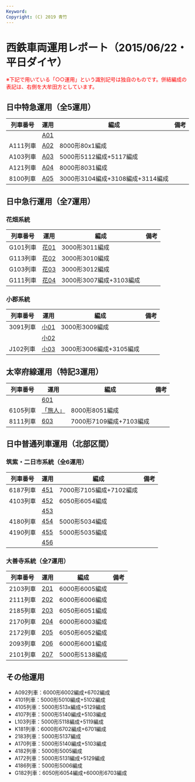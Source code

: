```yaml
---
Keyword: 
Copyright: (C) 2019 青竹
---
```


# 西鉄車両運用レポート（2015/06/22・平日ダイヤ）

<span style="color:#FF0000;">※下記で用いている「○○運用」という識別記号は独自のものです。併結編成の表記は、右側を大牟田方としています。</span>

## 日中特急運用（全5運用）

| 列車番号 | 運用 | 編成 | 備考 |
| --- | --- | --- | --- |
|  | [A01](https://aotake91.net/railway/nishitetsu/dia/20140322/unyoulist-weekday.htm#WA01) |  |  |
| A111列車 | [A02](https://aotake91.net/railway/nishitetsu/dia/20140322/unyoulist-weekday.htm#WA02) | 8000形80x1編成 |  |
| A103列車 | [A03](https://aotake91.net/railway/nishitetsu/dia/20140322/unyoulist-weekday.htm#WA03) | 5000形5112編成+5117編成 |  |
| A121列車 | [A04](https://aotake91.net/railway/nishitetsu/dia/20140322/unyoulist-weekday.htm#WA04) | 8000形8031編成 |  |
| 8100列車 | [A05](https://aotake91.net/railway/nishitetsu/dia/20140322/unyoulist-weekday.htm#WA05) | 3000形3104編成+3108編成+3114編成 |  |

## 日中急行運用（全7運用）

### 花畑系統

| 列車番号 | 運用 | 編成 | 備考 |
| --- | --- | --- | --- |
| G101列車 | [花01](https://aotake91.net/railway/nishitetsu/dia/20140322/unyoulist-weekday.htm#WG01) | 3000形3011編成 |  |
| G113列車 | [花02](https://aotake91.net/railway/nishitetsu/dia/20140322/unyoulist-weekday.htm#WG02) | 3000形3010編成 |  |
| G103列車 | [花03](https://aotake91.net/railway/nishitetsu/dia/20140322/unyoulist-weekday.htm#WG03) | 3000形3012編成 |  |
| G111列車 | [花04](https://aotake91.net/railway/nishitetsu/dia/20140322/unyoulist-weekday.htm#WG04) | 3000形3007編成+3103編成 |  |

### 小郡系統

| 列車番号 | 運用 | 編成 | 備考 |
| --- | --- | --- | --- |
| 3091列車 | [小01](https://aotake91.net/railway/nishitetsu/dia/20140322/unyoulist-weekday.htm#WJ01) | 3000形3009編成 |  |
|  | [小02](https://aotake91.net/railway/nishitetsu/dia/20140322/unyoulist-weekday.htm#WJ02) |  |  |
| J102列車 | [小03](https://aotake91.net/railway/nishitetsu/dia/20140322/unyoulist-weekday.htm#WJ03) | 3000形3006編成+3105編成 |  |

## 太宰府線運用（特記3運用）

| 列車番号 | 運用 | 編成 | 備考 |
| --- | --- | --- | --- |
|  | [601](https://aotake91.net/railway/nishitetsu/dia/20140322/unyoulist-weekday.htm#W601) |  |  |
| 6105列車 | [「旅人」](https://aotake91.net/railway/nishitetsu/dia/20140322/unyoulist-weekday.htm#W602) | 8000形8051編成 |  |
| 8111列車 | [603](https://aotake91.net/railway/nishitetsu/dia/20140322/unyoulist-weekday.htm#W603) | 7000形7109編成+7103編成 |  |

## 日中普通列車運用（北部区間）

### 筑紫・二日市系統（全6運用）

| 列車番号 | 運用 | 編成 | 備考 |
| --- | --- | --- | --- |
| 6187列車 | [451](https://aotake91.net/railway/nishitetsu/dia/20140322/unyoulist-weekday.htm#W451) | 7000形7105編成+7102編成 |  |
| 4103列車 | [452](https://aotake91.net/railway/nishitetsu/dia/20140322/unyoulist-weekday.htm#W452) | 6050形6054編成 |  |
|  | [453](https://aotake91.net/railway/nishitetsu/dia/20140322/unyoulist-weekday.htm#W453) |  |  |
| 4180列車 | [454](https://aotake91.net/railway/nishitetsu/dia/20140322/unyoulist-weekday.htm#W454) | 5000形5034編成 |  |
| 4190列車 | [455](https://aotake91.net/railway/nishitetsu/dia/20140322/unyoulist-weekday.htm#W455) | 5000形5035編成 |  |
|  | [456](https://aotake91.net/railway/nishitetsu/dia/20140322/unyoulist-weekday.htm#W456) |  |  |

### 大善寺系統（全7運用）

| 列車番号 | 運用 | 編成 | 備考 |
| --- | --- | --- | --- |
| 2103列車 | [201](https://aotake91.net/railway/nishitetsu/dia/20140322/unyoulist-weekday.htm#W201) | 6000形6005編成 |  |
| 2111列車 | [202](https://aotake91.net/railway/nishitetsu/dia/20140322/unyoulist-weekday.htm#W202) | 6000形6006編成 |  |
| 2185列車 | [203](https://aotake91.net/railway/nishitetsu/dia/20140322/unyoulist-weekday.htm#W203) | 6050形6051編成 |  |
| 2170列車 | [204](https://aotake91.net/railway/nishitetsu/dia/20140322/unyoulist-weekday.htm#W204) | 6000形6003編成 |  |
| 2172列車 | [205](https://aotake91.net/railway/nishitetsu/dia/20140322/unyoulist-weekday.htm#W205) | 6050形6052編成 |  |
| 2093列車 | [206](https://aotake91.net/railway/nishitetsu/dia/20140322/unyoulist-weekday.htm#W206) | 6000形6001編成 |  |
| 2101列車 | [207](https://aotake91.net/railway/nishitetsu/dia/20140322/unyoulist-weekday.htm#W207) | 5000形5138編成 |  |

## その他運用

* A092列車：6000形6002編成+6702編成
* 4101列車：5000形5010編成+5102編成
* 4105列車：5000形513x編成+5129編成
* 4107列車：5000形5140編成+5103編成
* L103列車：5000形5118編成+5119編成
* K181列車：6000形6702編成+6701編成
* 2183列車：5000形5137編成
* A170列車：5000形5140編成+5103編成
* 4182列車：5000形5005編成
* A172列車：5000形5131編成+5129編成
* 4186列車：5000形5006編成
* G182列車：6050形6054編成+6000形6703編成

